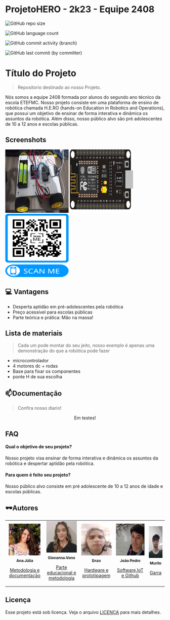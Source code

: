 # ProjetoHERO - 2k23 - Equipe 2408

![GitHub repo size](https://img.shields.io/github/repo-size/freitasj1/projeteHERO?style=for-the-badge)

![GitHub language count](https://img.shields.io/github/languages/count/freitasj1/projeteHERO?style=for-the-badge)


![GitHub commit activity (branch)](https://img.shields.io/github/commit-activity/y/freitasj1/projeteHERO?style=for-the-badge)


![GitHub last commit (by committer)](https://img.shields.io/github/last-commit/freitasj1/ProjeteHERO?style=for-the-badge)





# Título do Projeto

> Repositorio destinado ao nosso Projeto.

Nós somos a equipe 2408 formada por alunos do segundo ano técnico da escola ETEFMC. Nosso projeto consiste em uma plataforma de ensino de robótica chamada H.E.RO (hands-on Education in Robotics and Operations), que possui um objetivo de ensinar de forma interativa e dinâmica os assuntos da robótica. Além disso, nosso público alvo são pré adolescentes de 10 a 12 anos e escolas públicas.

## Screenshots



<img src="assets/img/fotoCarro.jpeg" width="200" height="200">
<img src="assets/img/esp32.png" width="200" height="200">
<img src="assets/img/QRcodeSite.png" width="200" height="200">




## 💻 Vantagens

- Desperta aptidão em pré-adolescentes pela robótica
- Preço acessível para escolas públicas
- Parte teórica e prática: Mão na massa!

## Lista de materiais

>Cada um pode montar do seu jeito, nosso exemplo é apenas uma demonstração do que a robótica pode fazer

- microcontrolador 
- 4 motores dc + rodas
- Base para fixar os componentes
- ponte H de sua escolha 




## 📫Documentação

> Confira nosso diario!
<p align='center'> Em testes!
 
  <!-- <a href="https://eteacojeorg-my.sharepoint.com/:o:/g/personal/freitas_j_edu_etefmc_com_br/EgUp486kboZGrSqPbz-lGv4BfmcwCqUDRjT4-NkH4WhdEQ?e=SHGIee">
    <img height="120em" src="assets/img/logoOneNote.png" />  
  </a>&nbsp;&nbsp; -->
</p>


## FAQ

#### Qual o objetivo de seu projeto?

Nosso projeto visa ensinar de forma interativa e  dinâmica os assuntos da robótica e despertar aptidão pela robótica.

#### Para quem é feito seu projeto?

 Nosso público alvo consiste em pré adolescente de 10 a 12 anos de idade e escolas públicas.


## 🕶️Autores

<table>
  <tr>
    <td align="center">
      <a href="#">
        <img src="assets/img/integrantes/anajuliaeditado2.png" width="100px" height="100px" alt="Ana júlia">
        <br>
        <sub><b>Ana Júlia</b></sub>
        <p>Metodologia e documentação</p>
      </a>
    </td>
    <td align="center">
      <a href="#">
        <img src="assets/img/integrantes/Gvono.jpeg" width="100px" height="100px" alt="Vono">
        <br>
        <sub><b>Giovanna Vono</b></sub>
        <p>Parte educacional e metodologia</p>
      </a>
    </td>
    <td align="center">
      <a href="#">
        <img src="assets/img/integrantes/enzo.jpeg" width="100px" height="100px" alt="Nome da Pessoa 3">
        <br>
        <sub><b>Enzo</b></sub>
        <p>Hardware e prototipagem</p>
      </a>
    </td>
    <td align="center">
      <a href="https://www.instagram.com/freitas.j1/">
        <img src="assets/img/integrantes/Joaopedro.jpeg" width="100px" height="100px" alt="Nome da Pessoa 4">
        <br>
        <sub><b>João Pedro</b></sub>
        <p>Software,IoT e Github</p>
      </a>
    </td>
    <td align="center">
      <a href="#">
        <img src="assets/img/integrantes/murilo.jpeg" width="100px" height="100px" alt="Nome da Pessoa 5">
        <br>
        <sub><b>Murilo</b></sub>
        <p>Garra</p>
      </a>
    </td>
  </tr>
</table>



## Licença

Esse projeto está sob licença. Veja o arquivo [LICENÇA](https://github.com/freitasj1/ProjeteHERO/blob/main/LICENSE) para mais detalhes.